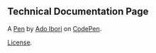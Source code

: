 Technical Documentation Page
----------------------------


A [Pen](https://codepen.io/adomaster123/pen/qBbGMZM) by [Ado Ibori](https://codepen.io/adomaster123) on [CodePen](https://codepen.io).

[License](https://codepen.io/adomaster123/pen/qBbGMZM/license).